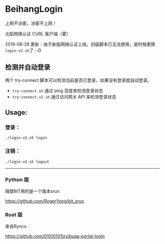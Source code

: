 # BeihangLogin

上网不涉密，涉密不上网！

北航网络认证 CURL 客户端（雾）

2019-08-28 更新：由于新版网络认证上线，旧版脚本已无法使用，是时候更换`login-v2.sh`了 :-D

## 检测并自动登录

两个 try-connect 脚本可以检测当前是否已登录，如果没有登录就自动登录。

* `try-connect.sh` 通过 ping 百度来检测登录状态
* `try-connect-v2.sh` 通过访问网关 API 来检测登录状态

## Usage:

### 登录：

 ```./login-v2.sh login ```

### 注销：

 ```./login-v2.sh logout ```

-------
### Python 版

隔壁BIT用的是一个版本srun

https://github.com/RogerYong/bit_srun

### Rust 版
来自Rynco

https://github.com/01010101lzy/buaa-portal-login
